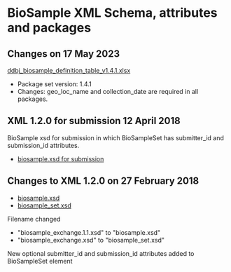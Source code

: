 # BioSample XML Schema, attributes and packages   

## Changes on 17 May 2023   

[ddbj_biosample_definition_table_v1.4.1.xlsx](https://github.com/ddbj/pub/blob/master/docs/biosample/packages/archives/ddbj_biosample_definition_table_v1.4.1.xlsx)

* Package set version: 1.4.1  
* Changes: geo_loc_name and collection_date are required in all packages.  

## XML 1.2.0 for submission 12 April 2018   

BioSample xsd for submission in which BioSampleSet has submitter_id and submission_id attributes.   

* [biosample.xsd for submission](https://github.com/ddbj/pub/tree/master/docs/biosample/xsd/for_submission)   

## Changes to XML 1.2.0 on 27 February 2018   

* [biosample.xsd](https://github.com/ddbj/pub/blob/93bdf99987480269ff07066112b75ac94db88b23/docs/biosample/xsd/biosample.xsd)   
* [biosample_set.xsd](https://github.com/ddbj/pub/blob/93bdf99987480269ff07066112b75ac94db88b23/docs/biosample/xsd/biosample_set.xsd)  

Filename changed  
* "biosample_exchange.1.1.xsd" to "biosample.xsd"  
* "biosample_exchange.xsd" to "biosample_set.xsd"   

New optional submitter_id and submission_id attributes added to BioSampleSet element    





